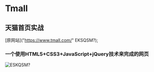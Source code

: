 # Tmall
## 天猫首页实战
[原网站]("https://www.tmall.com/" EKSQSM?);

### 一个使用HTML5+CSS3+JavaScript+jQuery技术来完成的网页

![](https://ss0.bdstatic.com/94oJfD_bAAcT8t7mm9GUKT-xh_/timg?image&quality=100&size=b4000_4000&sec=1500254087&di=f2669c632fef85059558a071071a31be&src=http://joymepic.joyme.com/article/uploads/20172/271490594022199916.jpeg "ESKQSM?")
